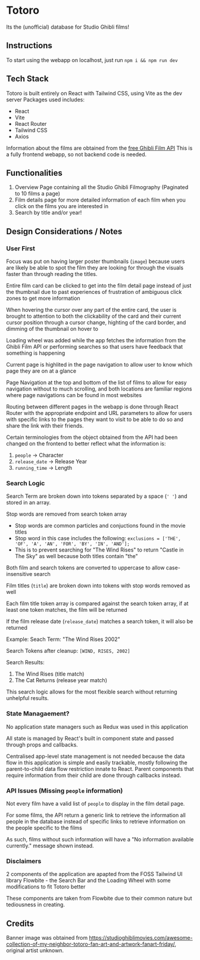 # Totoro
Its the (unofficial) database for Studio Ghibli films!

## Instructions
To start using the webapp on localhost, just run ``` npm i && npm run dev ```

## Tech Stack
Totoro is built entirely on React with Tailwind CSS, using Vite as the dev server
Packages used includes:
- React
- Vite
- React Router
- Tailwind CSS
- Axios

Information about the films are obtained from the [free Ghibli Film API](https://ghibliapi.vercel.app/#tag/Films)
This is a fully frontend webapp, so not backend code is needed.

## Functionalities
1. Overview Page containing all the Studio Ghibli Filmography (Paginated to 10 films a page)
2. Film details page for more detailed information of each film when you click on the films you are interested in
3. Search by title and/or year!

## Design Considerations / Notes
### User First
Focus was put on having larger poster thumbnails (```image```) because users are likely be able to spot the film they are looking for through the visuals faster than through reading the titles. 

Entire film card can be clicked to get into the film detail page instead of just the thumbnail due to past experiences of frustration of ambiguous click zones to get more information

When hovering the cursor over any part of the entire card, the user is brought to attention to both the clickability of the card and their current cursor position through a cursor change, highting of the card border, and dimming of the thumbnail on hover to 

Loading wheel was added while the app fetches the information from the Ghibli Film API or performing searches so that users have feedback that something is happening

Current page is highlited in the page navigation to allow user to know which page they are on at a glance

Page Navigation at the top and bottom of the list of films to allow for easy navigation without to much scrolling, and both locations are familiar regions where page navigations can be found in most websites

Routing between different pages in the webapp is done through React Router with the appropriate endpoint and URL parameters to allow for users with specific links to the pages they want to visit to be able to do so and share the link with their friends.

Certain terminologies from the object obtained from the API had been changed on the frontend to better reflect what the information is:
1. ```people``` -> Character
2. ```release_date``` -> Release Year
3. ```running_time``` ->  Length

### Search Logic
Search Term are broken down into tokens separated by a space (```' '```) and stored in an array.

Stop words are removed from search token array
- Stop words are common particles and conjuctions found in the movie titles
- Stop word in this case includes the following: ```exclusions = ['THE', 'OF', 'A', 'AN', 'FOR', 'BY', 'IN', 'AND'];```
- This is to prevent searching for "The Wind Rises" to return "Castle in The Sky" as well because both titles contain "the"

Both film and search tokens are converted to uppercase to allow case-insensitive search

Film titles (```title```) are broken down into tokens with stop words removed as well

Each film title token array is compared against the search token array, if at least one token matches, the film will be returned

If the film release date  (```release_date```) matches a search token, it will also be returned

Example:
Seach Term: "The Wind Rises 2002" 

Search Tokens after cleanup: ```[WIND, RISES, 2002]```

Search Results:
1. The Wind Rises (title match)
2. The Cat Returns (release year match)

This search logic allows for the most flexible search without returning unhelpful results.

### State Managaement?
No application state managers such as Redux was used in this application

All state is managed by React's built in component state and passed through props and callbacks. 

Centralised app-level state management is not needed because the data flow in this application is simple and easily trackable, mostly following the parent-to-child data flow restriction innate to React. Parent components that require information from their child are done through callbacks instead.

### API Issues (Missing ```people``` information)
Not every film have a valid list of ```people``` to display in the film detail page. 

For some films, the API return a generic link to retrieve the information all people in the database instead of specific links to retrieve information on the people specific to the films

As such, films without such information will have a "No information available currently." message shown instead.

### Disclaimers
2 components of the application are apapted from the FOSS Tailwind UI library Flowbite - the Search Bar and the Loading Wheel with some modifications to fit Totoro better

These components are taken from Flowbite due to their common nature but tediousness in creating.

## Credits
Banner image was obtained from https://studioghiblimovies.com/awesome-collection-of-my-neighbor-totoro-fan-art-and-artwork-fanart-friday/, original artist unknown.